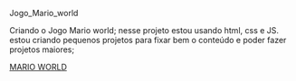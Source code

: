 Jogo_Mario_world
<p>Criando o Jogo Mario world; nesse projeto estou usando html, css e JS. 
  estou criando pequenos projetos para fixar bem o conteúdo e poder fazer projetos maiores;</p>
  
  <a href="https://edinho-lopes.github.io/Jogo_Mario_world/">MARIO WORLD</a>
